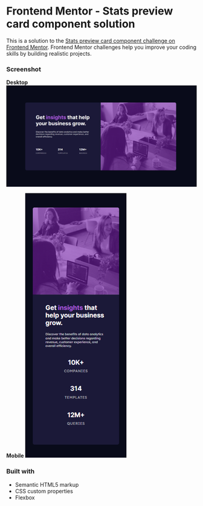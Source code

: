 # Frontend Mentor - Stats preview card component solution

This is a solution to the [Stats preview card component challenge on Frontend Mentor](https://www.frontendmentor.io/challenges/stats-preview-card-component-8JqbgoU62). Frontend Mentor challenges help you improve your coding skills by building realistic projects. 

### Screenshot

**Desktop**
![Desktop](Stats_preview-desktop.png)

**Mobile**
![Mobile](Stats_preview-mobile.png)

### Built with

- Semantic HTML5 markup
- CSS custom properties
- Flexbox
